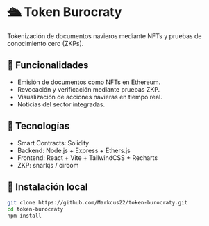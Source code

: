 # 🛳️ Token Burocraty

Tokenización de documentos navieros mediante NFTs y pruebas de conocimiento cero (ZKPs).

## 🚀 Funcionalidades

- Emisión de documentos como NFTs en Ethereum.
- Revocación y verificación mediante pruebas ZKP.
- Visualización de acciones navieras en tiempo real.
- Noticias del sector integradas.

## 🧱 Tecnologías

- Smart Contracts: Solidity
- Backend: Node.js + Express + Ethers.js
- Frontend: React + Vite + TailwindCSS + Recharts
- ZKP: snarkjs / circom

## 🔧 Instalación local

```bash
git clone https://github.com/Markcus22/token-burocraty.git
cd token-burocraty
npm install
